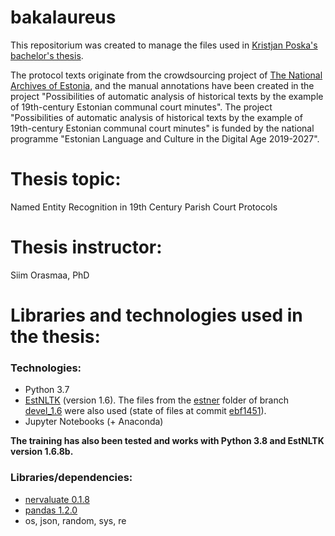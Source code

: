 # bakalaureus

This repositorium was created to manage the files used in [Kristjan Poska's bachelor's thesis](http://dspace.ut.ee/handle/10062/74471).

The protocol texts originate from the crowdsourcing project of [The National Archives of Estonia](https://www.ra.ee/vallakohtud/), and the manual annotations have been created in the project "Possibilities of automatic analysis of historical texts by the example of 19th-century Estonian communal court minutes". The project "Possibilities of automatic analysis of historical texts by the example of 19th-century Estonian communal court minutes" is funded by the national programme "Estonian Language and Culture in the Digital Age 2019-2027". 

# Thesis topic: 
Named Entity Recognition in 19th Century Parish Court Protocols

# Thesis instructor:
Siim Orasmaa, PhD

# Libraries and technologies used in the thesis:

### Technologies:
- Python 3.7
- [EstNLTK](https://github.com/estnltk/estnltk/tree/master) (version 1.6). The files from the [estner](https://github.com/estnltk/estnltk/tree/devel_1.6/estnltk/taggers/estner) folder of branch [devel_1.6](https://github.com/estnltk/estnltk/tree/devel_1.6) were also used (state of files at commit [ebf1451](https://github.com/estnltk/estnltk/commit/ebf1451e69a2327502021e50571e318af1852ab2#diff-ebc8422f5e537e04a286bc2df0c9c830311f142c0494a47d42878097723d26ea)).
- Jupyter Notebooks (+ Anaconda)

**The training has also been tested and works with Python 3.8 and EstNLTK version 1.6.8b.**

### Libraries/dependencies:
- [nervaluate 0.1.8](https://pypi.org/project/nervaluate/)
- [pandas 1.2.0](https://pandas.pydata.org/)
- os, json, random, sys, re
